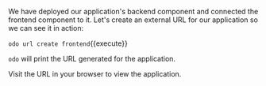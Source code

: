 We have deployed our application's backend component and connected the frontend component to it. Let's create an external URL for our application so we can see it in action:

`odo url create frontend`{{execute}}

`odo` will print the URL generated for the application. 

Visit the URL in your browser to view the application.
